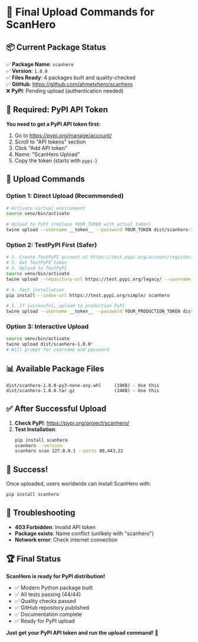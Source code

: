 # 🚀 Final Upload Commands for ScanHero

## 📦 Current Package Status
✅ **Package Name**: `scanhero`  
✅ **Version**: `1.0.0`  
✅ **Files Ready**: 4 packages built and quality-checked  
✅ **GitHub**: https://github.com/ahmetxhero/scanhero  
❌ **PyPI**: Pending upload (authentication needed)

## 🔑 Required: PyPI API Token

**You need to get a PyPI API token first:**

1. Go to https://pypi.org/manage/account/
2. Scroll to "API tokens" section
3. Click "Add API token"
4. Name: "ScanHero Upload"
5. Copy the token (starts with `pypi-`)

## 🎯 Upload Commands

### Option 1: Direct Upload (Recommended)
```bash
# Activate virtual environment
source venv/bin/activate

# Upload to PyPI (replace YOUR_TOKEN with actual token)
twine upload --username __token__ --password YOUR_TOKEN dist/scanhero-1.0.0*
```

### Option 2: TestPyPI First (Safer)
```bash
# 1. Create TestPyPI account at https://test.pypi.org/account/register/
# 2. Get TestPyPI token
# 3. Upload to TestPyPI
source venv/bin/activate
twine upload --repository-url https://test.pypi.org/legacy/ --username __token__ --password YOUR_TEST_TOKEN dist/scanhero-1.0.0*

# 4. Test installation
pip install --index-url https://test.pypi.org/simple/ scanhero

# 5. If successful, upload to production PyPI
twine upload --username __token__ --password YOUR_PRODUCTION_TOKEN dist/scanhero-1.0.0*
```

### Option 3: Interactive Upload
```bash
source venv/bin/activate
twine upload dist/scanhero-1.0.0*
# Will prompt for username and password
```

## 📊 Available Package Files
```
dist/scanhero-1.0.0-py3-none-any.whl     (19KB) - Use this
dist/scanhero-1.0.0.tar.gz               (24KB) - Use this
```

## ✅ After Successful Upload

1. **Check PyPI**: https://pypi.org/project/scanhero/
2. **Test Installation**:
   ```bash
   pip install scanhero
   scanhero --version
   scanhero scan 127.0.0.1 --ports 80,443,22
   ```

## 🎉 Success!

Once uploaded, users worldwide can install ScanHero with:
```bash
pip install scanhero
```

## 🚨 Troubleshooting

- **403 Forbidden**: Invalid API token
- **Package exists**: Name conflict (unlikely with "scanhero")
- **Network error**: Check internet connection

## 🏆 Final Status

**ScanHero is ready for PyPI distribution!**

- ✅ Modern Python package built
- ✅ All tests passing (44/44)
- ✅ Quality checks passed
- ✅ GitHub repository published
- ✅ Documentation complete
- ✅ Ready for PyPI upload

**Just get your PyPI API token and run the upload command!** 🚀
